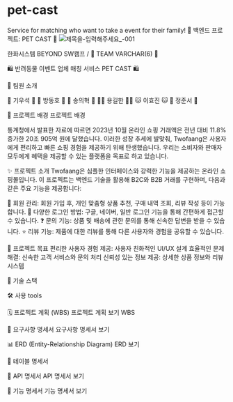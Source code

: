 # pet-cast
Service for matching who want to take a event for their family!
🛒 백엔드 프로젝트: PET CAST 🛒
![제목을-입력해주세요_-001](https://github.com/user-attachments/assets/1ec12ba2-52ee-4c97-8373-8bad7474fbc9)


한화시스템 BEYOND SW캠프 / 🍑 TEAM VARCHAR(6) 🍑


🛍️ 반려동물 이벤트 업체 매칭 서비스 PET CAST 🛍️

🥤 팀원 소개

					
🦥 기우석 🦥	🐬 방동호 🐬	🐰 송의혁 🐰	🐻‍❄️ 용길한 🐻‍❄️	🐱 이효진 🐱	🐹 정준서 🐹


🌟 프로젝트 배경
프로젝트 배경

통계청에서 발표한 자료에 따르면 2023년 10월 온라인 쇼핑 거래액은 전년 대비 11.8% 증가한 20조 905억 원에 달했습니다. 이러한 성장 추세에 발맞춰, Twofaang은 사용자에게 편리하고 빠른 쇼핑 경험을 제공하기 위해 탄생했습니다. 우리는 소비자와 판매자 모두에게 혜택을 제공할 수 있는 플랫폼을 목표로 하고 있습니다.


✨ 프로젝트 소개
Twofaang은 심플한 인터페이스와 강력한 기능을 제공하는 온라인 쇼핑몰입니다. 이 프로젝트는 백엔드 기술을 활용해 B2C와 B2B 거래를 구현하며, 다음과 같은 주요 기능을 제공합니다:

👥 회원 관리: 회원 가입 후, 개인 맞춤형 상품 추천, 구매 내역 조회, 리뷰 작성 등이 가능합니다.
🔐 다양한 로그인 방법: 구글, 네이버, 일반 로그인 기능을 통해 간편하게 접근할 수 있습니다.
❓ 문의 기능: 상품 및 배송에 관한 문의를 통해 신속한 답변을 받을 수 있습니다.
⭐ 리뷰 기능: 제품에 대한 리뷰를 통해 다른 사용자와 경험을 공유할 수 있습니다.

🎯 프로젝트 목표
편리한 사용자 경험 제공: 사용자 친화적인 UI/UX 설계
효율적인 문제 해결: 신속한 고객 서비스와 문의 처리
신뢰성 있는 정보 제공: 상세한 상품 정보와 리뷰 시스템

🔧 기술 스택
  
  
  
🛠 사용 tools
   


🗓️ 프로젝트 계획 (WBS)
프로젝트 계획 보기
WBS


📙 요구사항 명세서
요구사항 명세서 보기



📊 ERD (Entity-Relationship Diagram)
ERD 보기



📗 테이블 명세서



📝 API 명세서
API 명세서 보기



📘 기능 명세서
기능 명세서 보기


